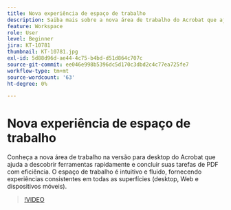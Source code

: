 ```yaml
---
title: Nova experiência de espaço de trabalho
description: Saiba mais sobre a nova área de trabalho do Acrobat que ajuda a descobrir ferramentas rapidamente e a concluir suas tarefas de PDF com eficiência
feature: Workspace
role: User
level: Beginner
jira: KT-10781
thumbnail: KT-10781.jpg
exl-id: 5d88d96d-ae44-4c75-b4bd-d51d864c707c
source-git-commit: ee046e998b5396dc5d170c3dbd2c4c77ea725fe7
workflow-type: tm+mt
source-wordcount: '63'
ht-degree: 0%

---
```


# Nova experiência de espaço de trabalho

Conheça a nova área de trabalho na versão para desktop do Acrobat que ajuda a descobrir ferramentas rapidamente e concluir suas tarefas de PDF com eficiência. O espaço de trabalho é intuitivo e fluido, fornecendo experiências consistentes em todas as superfícies (desktop, Web e dispositivos móveis).

>[!VIDEO](https://video.tv.adobe.com/v/345949?quality=12&learn=on&hidetitle=true)
